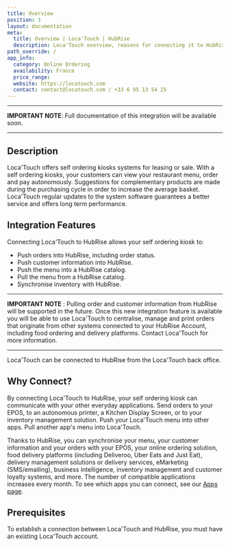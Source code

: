 ```yaml
---
title: Overview
position: 1
layout: documentation
meta:
  title: Overview | Loca'Touch | HubRise
  description: Loca'Touch overview, reasons for connecting it to HubRise and summary of integrated features. Synchronise data between your self ordering kiosk and your other apps.
path_override: /
app_info:
  category: Online Ordering
  availability: France
  price_range:
  website: https://locatouch.com
  contact: contact@locatouch.com / +33 6 95 13 54 25
---
```


---

**IMPORTANT NOTE**: Full documentation of this integration will be available soon.

---

## Description

Loca'Touch offers self ordering kiosks systems for leasing or sale. With a self ordering kiosks, your customers can view your restaurant menu, order and pay autonomously. Suggestions for complementary products are made during the purchasing cycle in order to increase the average basket. Loca'Touch regular updates to the system software guarantees a better service and offers long term performance.


## Integration Features

Connecting Loca'Touch to HubRise allows your self ordering kiosk to:

- Push orders into HubRise, including order status.
- Push customer information into HubRise.
- Push the menu into a HubRise catalog.
- Pull the menu from a HubRise catalog.
- Synchronise inventory with HubRise.

---

**IMPORTANT NOTE** : Pulling order and customer information from HubRise will be supported in the future. Once this new integration feature is available you will be able to use Loca'Touch to centralise, manage and print orders that originate from other systems connected to your HubRise Account, including food ordering and delivery platforms. Contact Loca'Touch for more information.

---

Loca'Touch can be connected to HubRise from the Loca'Touch back office.

## Why Connect?

By connecting Loca'Touch to HubRise, your self ordering kiosk can communicate with your other everyday applications. Send orders to your EPOS, to an autonomous printer, a Kitchen Display Screen, or to your inventory management solution. Push your Loca'Touch menu into other apps. Pull another app's menu into Loca'Touch.

Thanks to HubRise, you can synchronise your menu, your customer information and your orders with your EPOS, your online ordering solution, food delivery platforms (including Deliveroo, Uber Eats and Just Eat), delivery management solutions or delivery services, eMarketing (SMS/emailing), business intelligence, inventory management and customer loyalty systems, and more. The number of compatible applications increases every month. To see which apps you can connect, see our [Apps page](/apps).

## Prerequisites

To establish a connection between Loca'Touch and HubRise, you must have an existing Loca'Touch account.
